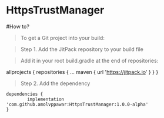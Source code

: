 # HttpsTrustManager
#How to?

>To get a Git project into your build:

>Step 1. Add the JitPack repository to your build file

>Add it in your root build.gradle at the end of repositories:

allprojects {
		repositories {
			...
			maven { url 'https://jitpack.io' }
		}
	}
 
>Step 2. Add the dependency

	dependencies {
	        implementation 'com.github.amolvppawar:HttpsTrustManager:1.0.0-alpha'
	}
